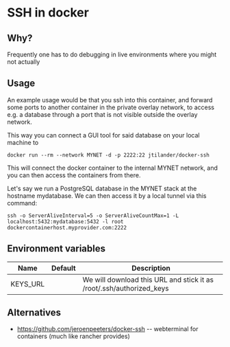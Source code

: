 # SSH in docker

## Why?

Frequently one has to do debugging in live environments where you might not actually

## Usage

An example usage would be that you ssh into this container, and forward some ports to another container in the private overlay network, to access e.g. a database through a port that is not visible outside the overlay network.

This way you can connect a GUI tool for said database on your local machine to 


```
docker run --rm --network MYNET -d -p 2222:22 jtilander/docker-ssh
```

This will connect the docker container to the internal MYNET network, and you can then access the containers from there.

Let's say we run a PostgreSQL database in the MYNET stack at the hostname mydatabase. We can then access it by a local tunnel via this command:

```
ssh -o ServerAliveInterval=5 -o ServerAliveCountMax=1 -L localhost:5432:mydatabase:5432 -l root dockercontainerhost.myprovider.com:2222
```


## Environment variables

|Name|Default|Description|
|----|-------|-----------|
|KEYS_URL||We will download this URL and stick it as /root/.ssh/authorized_keys|


## Alternatives

* https://github.com/jeroenpeeters/docker-ssh -- webterminal for containers (much like rancher provides)
